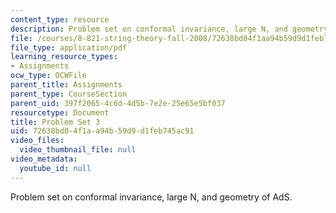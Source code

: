 ```yaml
---
content_type: resource
description: Problem set on conformal invariance, large N, and geometry of AdS.
file: /courses/8-821-string-theory-fall-2008/72638bd04f1aa94b59d9d1feb745ac91_pset03.pdf
file_type: application/pdf
learning_resource_types:
- Assignments
ocw_type: OCWFile
parent_title: Assignments
parent_type: CourseSection
parent_uid: 397f2065-4c6d-4d5b-7e2e-25e65e5bf037
resourcetype: Document
title: Problem Set 3
uid: 72638bd0-4f1a-a94b-59d9-d1feb745ac91
video_files:
  video_thumbnail_file: null
video_metadata:
  youtube_id: null
---
```

Problem set on conformal invariance, large N, and geometry of AdS.


